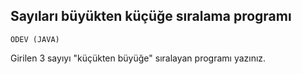 ## Sayıları büyükten küçüğe sıralama programı

```
ÖDEV (JAVA)
```
Girilen 3 sayıyı "küçükten büyüğe" sıralayan programı yazınız.